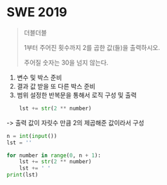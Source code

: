 # SWE 2019

> 더블더블
>
> 1부터 주어진 횟수까지 2를 곱한 값(들)을 출력하시오.
>
> 주어질 숫자는 30을 넘지 않는다.

1. 변수 및 박스 준비
2. 결과 값 받을 또 다른 박스 준비
3. 범위 설정한 반복문을 통해서 로직 구성 및 출력

```python
    lst += str(2 ** number)
```

-> 출력 값이 자릿수 만큼 2의 제곱해준 값이라서 구성

```python
n = int(input())
lst = ''

for number in range(0, n + 1):
    lst += str(2 ** number)
    lst += ' '
print(lst)
```

